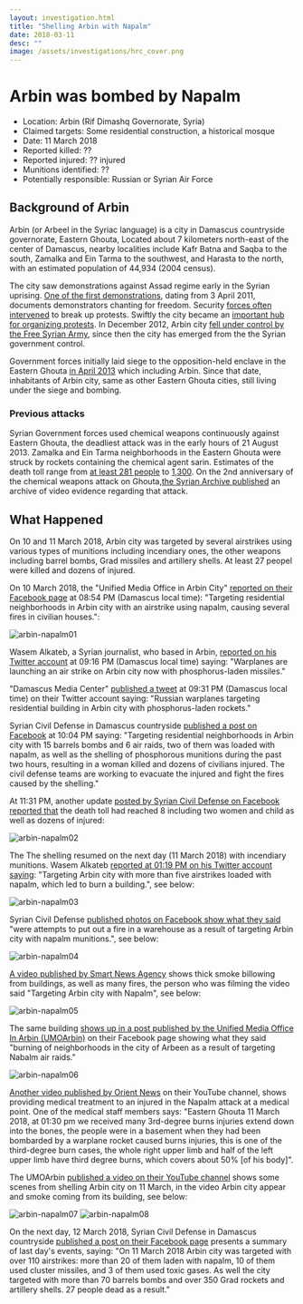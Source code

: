 ```yaml
---
layout: investigation.html
title: "Shelling Arbin with Napalm"
date: 2018-03-11
desc: ""
image: /assets/investigations/hrc_cover.png
---
```


# Arbin was bombed by Napalm

- Location: Arbin (Rif Dimashq Governorate, Syria)
- Claimed targets: Some residential construction, a historical mosque
- Date: 11 March 2018
- Reported killed: ??
- Reported injured: ?? injured
- Munitions identified: ??
- Potentially responsible: Russian or Syrian Air Force

## Background of Arbin

Arbin (or Arbeel in the Syriac language) is a city in Damascus countryside governorate, Eastern Ghouta, Located about 7 kilometers north-east of the center of Damascus, nearby localities include Kafr Batna and Saqba to the south, Zamalka and Ein Tarma to the southwest, and Harasta to the north, with an estimated population of 44,934 (2004 census). 

The city saw demonstrations against Assad regime early in the Syrian uprising. [One of the first demonstrations](https://www.youtube.com/watch?v=m_obJ6g9BMI), dating from 3 April 2011, documents demonstrators chanting for freedom. Security [forces often intervened](https://www.youtube.com/watch?v=m0b4lXsnD0E) to break up protests. Swiftly the city became an [important hub for organizing protests](https://www.youtube.com/watch?v=WPZoGoGHx8c). In December 2012, Arbin city [fell under control by the Free Syrian Army](http://www.understandingwar.org/press-media/graphsandstat/battle-damascus-current-state-play-syria), since then the city has emerged from the the Syrian government control.

Government forces initially laid siege to the opposition-held enclave in the Eastern Ghouta [in April 2013](http://www.ohchr.org/Documents/HRBodies/HRCouncil/CoISyria/A-HRC-37-72_EN.pdf) which including Arbin. Since that date, inhabitants of Arbin city, same as other Eastern Ghouta cities, still living under the siege and bombing. 

### Previous attacks

Syrian Government forces used chemical weapons continuously against Eastern Ghouta, the deadliest attack was in the early hours of 21 August 2013.  Zamalka and  Ein Tarma neighborhoods in the Eastern Ghouta were struck by rockets containing the chemical agent sarin. Estimates of the death toll range from [at least 281 people](https://www.diplomatie.gouv.fr/IMG/pdf/Syrian_Chemical_Programme.pdf) to [1,300](https://english.alarabiya.net/en/News/middle-east/2013/08/21/Syrian-activists-at-least-500-killed-in-chemical-attack-on-Eastern-Ghouta.html).
On the 2nd anniversary of the chemical weapons attack on Ghouta,[the Syrian Archive published](https://syrianarchive.org/en/investigations/Press-Release-of-the-Chemical-Weapons-Attack-on-Damascus.html) an archive of video evidence regarding that attack.

## What Happened

On 10 and 11 March 2018, Arbin city was targeted by several airstrikes using various types of munitions including incendiary ones, the other weapons including barrel bombs, Grad missiles and artillery shells. At least 27 peopel were killed and dozens of injured.

On 10 March 2018, the "Unified Media Office in Arbin City" [reported on their Facebook page](https://www.facebook.com/umoerbeen2/posts/153199895324449) at 08:54 PM (Damascus local time): "Targeting residential neighborhoods in Arbin city with an airstrike using napalm, causing several fires in civilian houses.":

![arbin-napalm01](/assets/arbin-napalm01.png)

Wasem Alkateb, a Syrian journalist, who based in Arbin, [reported on his Twitter account](https://twitter.com/wasemalkateb10/status/972551883301818369) at 09:16 PM (Damascus local time) saying: "Warplanes are launching an air strike on Arbin city now with phosphorus-laden missiles."

"Damascus Media Center" [published a tweet](https://twitter.com/Dmcpress_ar/status/972555567897161728) at 09:31 PM (Damascus local time) on their Twitter account saying: "Russian warplanes targeting residential building in Arbin city with phosphorus-laden rockets."

Syrian Civil Defense in Damascus countryside [published a post on Facebook](https://www.facebook.com/SCDrifdimashq/photos/a.967111226647520.1073741831.954981771193799/2141612615864036/?type=3&theater) at 10:04 PM saying: "Targeting residential neighborhoods in Arbin city with 15 barrels bombs and 6 air raids, two of them was loaded with napalm, as well as the shelling of phosphorous munitions during the past two hours, resulting in a woman killed and dozens of civilians injured. The civil defense teams are working to evacuate the injured and fight the fires caused by the shelling."

At 11:31 PM, another update [posted by Syrian Civil Defense on Facebook reported that](https://www.facebook.com/SCDrifdimashq/photos/a.967111226647520.1073741831.954981771193799/2141718505853447/?type=3) the death toll had reached 8 including two women and child as well as dozens of injured:

![arbin-napalm02](/assets/arbin-napalm02.png)

The The shelling resumed on the next day (11 March 2018) with incendiary munitions. Wasem Alkateb [reported at 01:19 PM on his Twitter account saying](https://twitter.com/wasemalkateb10/status/972794020383678465): "Targeting Arbin city with more than five airstrikes loaded with napalm, which led to burn a building.", see below:

![arbin-napalm03](/assets/arbin-napalm03.jpg)

Syrian Civil Defense [published photos on Facebook show what they said](https://www.facebook.com/SCDrifdimashq/posts/2142660285759269) "were attempts to put out a fire in a warehouse as a result of targeting Arbin city with napalm munitions.", see below:

![arbin-napalm04](/assets/arbin-napalm04.jpg)

[A video published by Smart News Agency](https://www.youtube.com/watch?v=WciMyES1sJ0) shows thick smoke billowing from buildings, as well as many fires, the person who was filming the video said "Targeting Arbin city with Napalm", see below:

![arbin-napalm05](/assets/arbin-napalm05.png)

The same building [shows up in a post published by the Unified Media Office In Arbin (UMOArbin)](https://www.facebook.com/umoerbeen2/posts/153347268643045) on their Facebook page showing what they said "burning of neighborhoods in the city of Arbeen as a result of targeting Nabalm air raids."

![arbin-napalm06](/assets/arbin-napalm06.jpg)

[Another video published by Orient News](https://www.youtube.com/watch?v=aZyMStP1jGo) on their YouTube channel, shows providing medical treatment to an injured in the Napalm attack at a medical point. One of the medical staff members says: "Eastern Ghouta 11 March 2018, at 01:30 pm we received many 3rd-degree burns injuries extend down into the bones, the people were in a basement when they had been bombarded by a warplane rocket caused burns injuries, this is one of the third-degree burn cases, the whole right upper limb and half of the left upper limb have third degree burns, which covers about 50% [of his body]".

The UMOArbin [published a video on their YouTube channel](https://www.youtube.com/watch?v=uf2U5Fyyndo) shows some scenes from shelling Arbin city on 11 March, in the video Arbin city appear and smoke coming from its building, see below:

![arbin-napalm07](/assets/arbin-napalm07.jpg)
![arbin-napalm08](/assets/arbin-napalm08.jpg)

On the next day, 12 March 2018, Syrian Civil Defense in Damascus countryside [published a post on their Facebook page](https://www.facebook.com/SCDrifdimashq/posts/2144398402252124) presents a summary of last day's events, saying: "On 11 March 2018 Arbin city was targeted with over 110 airstrikes: more than 20 of them laden with napalm, 10 of them used cluster missiles, and 3 of them used toxic gases. As well the city targeted with more than 70 barrels bombs and over 350 Grad rockets and artillery shells. 27 people dead as a result."


